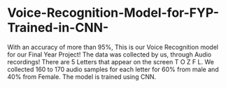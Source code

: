 # Voice-Recognition-Model-for-FYP-Trained-in-CNN-
With an accuracy of more than 95%, This is our Voice Recognition model for our Final Year Project! The data was collected by us, through Audio recordings! There are 5 Letters that appear on the screen T O Z F L. We collected 160 to 170 audio samples for each letter for 60% from male and 40% from Female. The model is trained using CNN.
